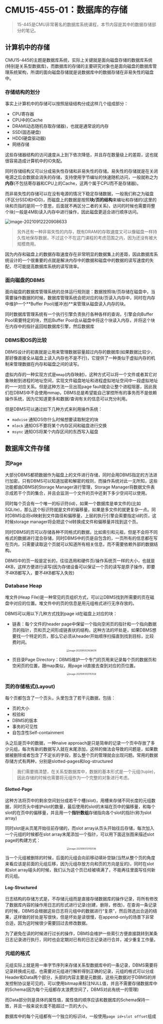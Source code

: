# CMU15-455-01：数据库的存储

> 15-445是CMU非常著名的数据库系统课程，本节内容是其中的数据存储部分的笔记。



## 计算机中的存储

CMU15-445的主题是数据库系统，实际上关键就是面向磁盘存储的数据库系统(特别是关系型数据库)，而数据库的存储的主要研究对象也是面向磁盘的数据库管理系统架构，所谓的面向磁盘存储就是说数据库中的数据存储在非易失性的磁盘中。

### 存储结构的划分

事实上计算机中的存储可以按照层级结构分成这样几个组成部分：

- CPU寄存器
- CPU中的Cache
- DRAM(动态随机存取存储器)，也就是通常说的内存
- SSD(固态硬盘)
- HDD(硬盘驱动器)
- 网络存储

这些存储器结构的访问速度从上到下依次降低，并且存在数量级上的差距，这也就很容易造成计算机中的IO失配。

同时存储结构又可以分成易失性存储和非易失性的存储。易失性的存储就是在关闭电源之后会数据会消失的存储，支持使用字节编址的快速随机访问，一般就称之为**内存**(不包括寄存器和CPU上的Cache，这两个属于CPU而不是存储器)。

而非易失性的存储可以在没有电源的情况下稳定存储数据，一般我们称之为磁盘(不区分SSD和HDD)，而磁盘上的数据是按照**块/页的结构**来编址和存储的(这里的块和页指的是同一个意思，后面就不再区分二者的关系)，访问的时候也需要将整个块(一般是4MB)读入内存中进行操作，因此磁盘更适合进行顺序访问。

![image-20210912220908633](static/image-20210912220908633.png)

> 另外还有一种非易失性的内存，既有DRAM的存取速度又可以像磁盘一样持久性地保存数据，不过这个不在这门课程的考虑范围之内，因为还没有被大规模商用。

因为内存和磁盘上的数据存取速度存在非常明显的数据集上的差距，因此数据库系统设计的一个很重要的点就是解决内存中的数据和磁盘中的数据的读写速度的失配，尽可能提高数据库系统的读写效率。

### 面向磁盘的DBMS

面向磁盘的数据库管理系统的总体运行规则是：数据按照块/页存储在磁盘中，当需要操作数据的时候，数据库管理系统会把对应的块/页读入内存中，同时在内存中维护一个**Buffer Pool(缓冲池)**来管理从磁盘读入内存的块。

同时数据库管理系统有一个执行引擎负责执行各种各样的查询，引擎会向Buffer Pool索要特定的块，然后Buffer Pool会从磁盘中将这个块读入内存，并将这个块在内存中的指针返回给数据库引擎，然后数据库

### DBMS和OS的比较

DBMS设计的初衷就是让用来管理数据容量超过内存的数据库(如果数据比较少，那好像直接全从磁盘上读入内存也不是不行)，它提供了一种类似于虚拟内存的机制来管理数据在内存和磁盘之间的读写。

虚拟内存的一种实现方式是`mmap`(内存映射)，这种方式可以将一个文件或者其它对象映射到进程的地址空间，实现文件磁盘地址和进程虚拟地址空间中一段虚拟地址的一一对应关系。但是这种方法一旦出现page fault就会让整个进程阻塞，因此我们在DBMS中不会使用mmap，DBMS总是希望能自己掌控所有的事务而不是依赖操作系统，因为它知道更多和数据/查询有关的信息可以充分利用。

但是DBMS可以通过如下几种方式来利用操作系统：

- `madvise` 通知OS你什么时候想要读取制定的块
- `mlock` 通知OS不要将某个内存区间和磁盘进行交换
- `msync` 通知OS将某个内存区间的东西写入磁盘

## 数据库文件存储

### 页Page

大部分DBMS都把数据作为磁盘上的文件进行存储，同时会用DBMS指定的方法进行加密，只有DBMS可以知道加密和解密的规则，而操作系统对此一无所知，这些功能都由DBMS的Storage Manager进行管理，Storage Manager将数据文件表示成若干个页的集合，并且会监测一个文件的页中还剩下多少空间可以使用。

同时每个页会有一个唯一的标识符(id)，如果一个数据库是单文件的(比如SQLite)，那么这个标识符就是文件的偏移量，如果是多文件的就更复杂一点。同时DBMS会将id映射到文件路径和偏移量，上层的执行引擎会索要指定id的页，这时候storage manager将会把这个id转换成文件和偏移量并找到这个页。

同时DBMS的页可以存储各种不同格式的数据，比如索引和元祖，但是不会将不同格式的数据进行混合存储，同时DBMS中的页是自包含的，一页所有的信息都在写在页内，只需要读取这个页就可以知道所有相关信息，而不需要依赖外部的数据结构。

DBMS中的页一般是定长的，往往选用和硬件页/操作系统页一样的大小，也就是4KB，这样方便进行读写(因为存储设备可以保证一个页的读写是原子操作，即要不4KB都写入，要不4KB都写入失败)

### Database Heap

堆文件(Heap File)是一种常见的页组织方式，可以让DBMS找到所需要的页在磁盘中对应的位置。堆文件中的页的信息是用元组格式进行无序存放的。

DBMS可以用以下几种方式找到page id在磁盘上对应的块：

- 链表：每个文件的header page中保留一个指向空闲页的指针和一个指向数据页的指针，页和页之间形成链表状的结构，这种方法的坏处是，如果DBMS想要找一个特定的页，那么它必须从header开始顺序扫描直到找到目标，比较费时间。

<center><img src="static/image-20210913121638078.png" alt="image-20210913121638078" style="zoom:50%;" /></center>

- 页目录Page Directory：DBMS维护一个专门的页用来记录每个页的数据页和空闲页的位置，跟map类似，用page id直接去查到对应的页位置。

<center><img src="static/image-20210913121753124.png" alt="image-20210913121753124" style="zoom:50%;" /></center>

### 页的存储格式(Layout)

每个页都包含了一个页头，头里包含了若干元数据，包括：

- 页的大小
- 校验和
- DBMS的版本
- 事务的可见性
- 自包含性Self-containment

头之后是页中的数据，一种naive approach是只是简单的记录一个页中存放了多少元组，每次有新的数据写入就在末尾添加，这样的做法会导致的问题是，如果数据被删除或者包含了不定长的字段，那么整个页的管理就会出现问题。常用的数据存储方式有两种，分别是slotted-pages和log-structured

> 我们需要搞清楚，在关系型数据库中，数据的基本形式是一个元组(tuple)，因此存储的时候也需要将元组作为一个完整的对象进行考虑。

#### Slotted-Page

这种方法将页中的剩余空间划分成若干个槽(slot)，用槽来存储不同长度的元组数据，同时页头中维护slot的数量，最后使用的slot的末端在页中的偏移量，和每个slot的在页中的偏移量，并且用一个**指针数组**存储指向各个slot的指针(称为slot array)

同时slot是从页尾开始往前存储的，而slot array从页头开始往后存储，每次加入一个元组的时候都在slot array末尾添加一个指针，可以用下面这张图来描述slot page的构建方式：

<center><img src="static/image-20210913131150136.png" alt="image-20210913131150136" style="zoom:50%;" /></center>

当一个元组被删除的时候，后面的元组会向前移动填补空缺(当然从整个页的角度来看应该是前面的元组后移，因为元组存放方向和页的方向是反的)，同时在slot和slot array碰头的时候，我们认为这个页已经被填满了，不能再往里面写任何新的元组。

#### Log-Structured

日志结构的存储方式是，不存储元组而是直接存储数据库的操作记录，将所有修改了数据库内容的操作用日志的形式进行记录(创建，删除，修改)，在查询一条记录的时候，DBMS会根据这些日志将元组中的数据进行“复原”，然后筛选出合适的结果，这样做的好处是写很快，但是坏处是读很慢，在append-only的场景下非常合适，因为这时候很少需要回过去修改数据。

为了避免在读的时候进行过长的操作，DBMS会维护一些索引方便直接跳转到某条日志记录进行执行，同时也会定期对已有的日志记录进行合并，减少重复工作量。

### 元组的格式

元组实际上就是用一串字节序列来存储关系型数据库中的一条记录，DBMS需要将记录转换成元组，也需要对元组进行解析得到正确的记录，元组的格式可以分成Header和Data两个部分，头部的内容主要是元数据，这些元数据对于DBMS的并发控制协议是可见的，可以使用bitmap来标注NULL值，并且不需要存储数据库中的Schema(因为每个元组都存太浪费空间了，DBMS对此有统一的管理)

而Data部分则是具体的属性值，属性值的顺序应该和数据库的Schema保持一致，并且一般来说长度不能超过一页的大小。

数据库中的每个元组都有一个独立的标识id，一般使用`page id+slot offset`组成